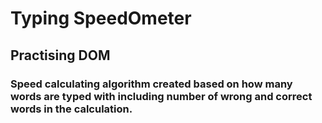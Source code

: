 # Typing SpeedOmeter
## Practising DOM 

### Speed calculating algorithm created based on how many words are typed with including number of wrong and correct words in the calculation.
